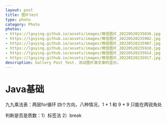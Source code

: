 ```yaml
---
layout: post
title: 图片test
type: photo
category: Photo
photos:
- https://lgvying.github.io/assets/images/微信图片_20220520235836.jpg
- https://lgvying.github.io/assets/images/微信图片_20220520235902.jpg
- https://lgvying.github.io/assets/images/微信图片_20220520235907.jpg
- https://lgvying.github.io/assets/images/微信图片_20220520235910.jpg
- https://lgvying.github.io/assets/images/微信图片_20220520235914.jpg
- https://lgvying.github.io/assets/images/微信图片_20220520235917.jpg
description: Gallery Post Test. 测试图片类文章的显示。
---
```


# Java基础

九九乘法表：两层for循环 四个方向，八种情况，1 * 1 和 9 * 9 只能在两锐角处

判断是否是质数：1）标签法 2）break
